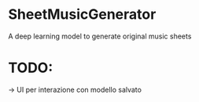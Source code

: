 # SheetMusicGenerator
A deep learning model to generate original music sheets

# TODO:
-> UI per interazione con modello salvato
